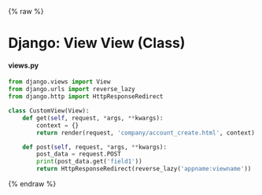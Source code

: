 {% raw %}

# Django: View View (Class)
#### views.py
```python
from django.views import View
from django.urls import reverse_lazy
from django.http import HttpResponseRedirect

class CustomView(View):
    def get(self, request, *args, **kwargs):
        context = {}
        return render(request, 'company/account_create.html', context)

    def post(self, request, *args, **kwargs):
        post_data = request.POST
        print(post_data.get('field1'))
        return HttpResponseRedirect(reverse_lazy('appname:viewname'))
```

{% endraw %}

